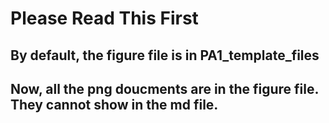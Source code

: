 # Please Read This First

## By default, the figure file is in PA1_template_files

## Now, all the png doucments are in the figure file. They cannot show in the md file.
